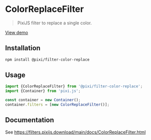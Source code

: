 # ColorReplaceFilter

> PixiJS filter to replace a single color.

[View demo](https://filters.pixijs.download/main/demo/index.html?enabled=ColorReplaceFilter)

## Installation

```bash
npm install @pixi/filter-color-replace
```

## Usage

```js
import {ColorReplaceFilter} from '@pixi/filter-color-replace';
import {Container} from 'pixi.js';

const container = new Container();
container.filters = [new ColorReplaceFilter()];
```

## Documentation

See https://filters.pixijs.download/main/docs/ColorReplaceFilter.html